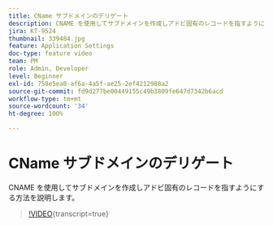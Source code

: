 ```yaml
---
title: CName サブドメインのデリゲート
description: CNAME を使用してサブドメインを作成しアドビ固有のレコードを指すようにする方法を説明します。
jira: KT-9524
thumbnail: 339484.jpg
feature: Application Settings
doc-type: feature video
team: PM
role: Admin, Developer
level: Beginner
exl-id: 758e5ea0-af6a-4a5f-ae25-2ef4212988a2
source-git-commit: fd9d277be00449155c49b3809fe647d7342b6acd
workflow-type: tm+mt
source-wordcount: '34'
ht-degree: 100%

---
```


# CName サブドメインのデリゲート

CNAME を使用してサブドメインを作成しアドビ固有のレコードを指すようにする方法を説明します。

>[!VIDEO](https://video.tv.adobe.com/v/342236?quality=12&learn=on&captions=jpn){transcript=true}
